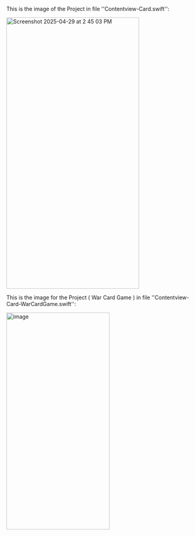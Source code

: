 This is the image of the Project in file ''Contentview-Card.swift'':

<img width="347" height="708" alt="Screenshot 2025-04-29 at 2 45 03 PM" src="https://github.com/user-attachments/assets/26c50daf-3cd5-4a1f-95a2-75aea40cc9b5" />

This is the image for the Project ( War Card Game ) in file ''Contentview-Card-WarCardGame.swift'':

<img width="270" height="566" alt="image" src="https://github.com/user-attachments/assets/db5bc89b-d32d-44a3-9aa6-31b9e9cc5948" />
